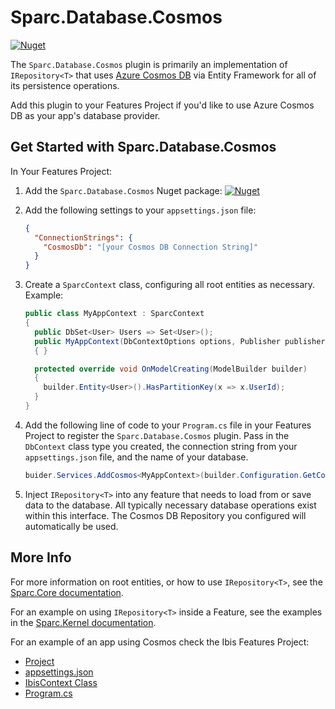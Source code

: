 # Sparc.Database.Cosmos

[![Nuget](https://img.shields.io/nuget/v/Sparc.Database.Cosmos?label=Sparc.Database.Cosmos)](https://www.nuget.org/packages/Sparc.Database.Cosmos/)

The `Sparc.Database.Cosmos` plugin is primarily an implementation of `IRepository<T>` that uses [Azure Cosmos DB](https://docs.microsoft.com/en-us/azure/cosmos-db/introduction) via Entity Framework for all of its persistence operations.

Add this plugin to your Features Project if you'd like to use Azure Cosmos DB as your app's database provider.

## Get Started with Sparc.Database.Cosmos

In Your Features Project:

1. Add the `Sparc.Database.Cosmos` Nuget package:
[![Nuget](https://img.shields.io/nuget/v/Sparc.Database.Cosmos?label=Sparc.Database.Cosmos)](https://www.nuget.org/packages/Sparc.Database.Cosmos/)
2. Add the following settings to your `appsettings.json` file:
	```json
	{
      "ConnectionStrings": {
        "CosmosDb": "[your Cosmos DB Connection String]"
	  }
	}
	```

3. Create a `SparcContext` class, configuring all root entities as necessary. Example:
    ```csharp
	public class MyAppContext : SparcContext
    {
      public DbSet<User> Users => Set<User>();
      public MyAppContext(DbContextOptions options, Publisher publisher) : base(options, publisher)
      { }

	  protected override void OnModelCreating(ModelBuilder builder)
	  {
	    builder.Entity<User>().HasPartitionKey(x => x.UserId);
	  }
	}
	```

4. Add the following line of code to your `Program.cs` file in your Features Project to register the `Sparc.Database.Cosmos` plugin. Pass in the `DbContext` class type you created, the connection string from your `appsettings.json` file, and the name of your database.
    ```csharp
    buider.Services.AddCosmos<MyAppContext>(builder.Configuration.GetConnectionString("CosmosDb"), "[your Database Name]");
	```

5. Inject `IRepository<T>` into any feature that needs to load from or save data to the database. All typically necessary database operations exist within this interface. The Cosmos DB Repository you configured will automatically be used.

## More Info

For more information on root entities, or how to use `IRepository<T>`, see the [Sparc.Core documentation](/Sparc.Core).

For an example on using `IRepository<T>` inside a Feature, see the examples in the [Sparc.Kernel documentation](/Sparc.Kernel).

For an example of an app using Cosmos check the Ibis Features Project:

- [Project](https://github.com/sparc-coop/ibis/tree/main/Ibis.Features)
- [appsettings.json](https://github.com/sparc-coop/ibis/blob/main/Ibis.Features/appsettings.json)
- [IbisContext Class](https://github.com/sparc-coop/ibis/blob/main/Ibis.Features/_Plugins/IbisContext.cs)
- [Program.cs](https://github.com/sparc-coop/ibis/blob/main/Ibis.Features/Program.cs)
